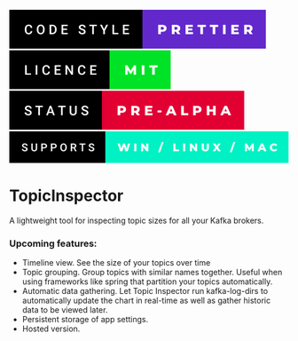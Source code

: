 [![CODESTYLE](https://raw.githubusercontent.com/FinnDore/topic-inspector/main/.github/badges/code-style-prettier.svg)](https://prettier.io/)
[![LICENCE](https://raw.githubusercontent.com/FinnDore/topic-inspector/main/.github/badges/licence-mit.svg)](https://github.com/FinnDore/topic-inspector/blob/main/LICENSE)
[![STATUS](https://raw.githubusercontent.com/FinnDore/topic-inspector/main/.github/badges/status-pre-alpha.svg)](https://github.com/FinnDore/topic-inspector)
[![SUPPORTS](https://raw.githubusercontent.com/FinnDore/topic-inspector/main/.github/badges/supports-win-_-linux-_-mac.svg)](https://github.com/FinnDore/topic-inspector)

# TopicInspector

A lightweight tool for inspecting topic sizes for all your Kafka brokers.

### Upcoming features:

-   Timeline view. See the size of your topics over time
-   Topic grouping. Group topics with similar names together. Useful when using frameworks like spring that partition your topics automatically.
-   Automatic data gathering. Let Topic Inspector run kafka-log-dirs to automatically update the chart in real-time as well as gather historic data to be viewed later.
-   Persistent storage of app settings.
-   Hosted version.
